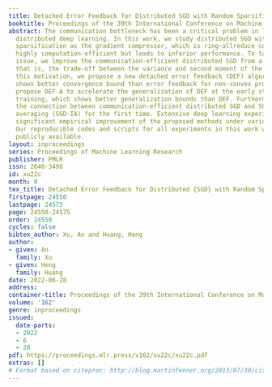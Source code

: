 ```yaml
---
title: Detached Error Feedback for Distributed SGD with Random Sparsification
booktitle: Proceedings of the 39th International Conference on Machine Learning
abstract: The communication bottleneck has been a critical problem in large-scale
  distributed deep learning. In this work, we study distributed SGD with random block-wise
  sparsification as the gradient compressor, which is ring-allreduce compatible and
  highly computation-efficient but leads to inferior performance. To tackle this important
  issue, we improve the communication-efficient distributed SGD from a novel aspect,
  that is, the trade-off between the variance and second moment of the gradient. With
  this motivation, we propose a new detached error feedback (DEF) algorithm, which
  shows better convergence bound than error feedback for non-convex problems. We also
  propose DEF-A to accelerate the generalization of DEF at the early stages of the
  training, which shows better generalization bounds than DEF. Furthermore, we establish
  the connection between communication-efficient distributed SGD and SGD with iterate
  averaging (SGD-IA) for the first time. Extensive deep learning experiments show
  significant empirical improvement of the proposed methods under various settings.
  Our reproducible codes and scripts for all experiments in this work will be made
  publicly available.
layout: inproceedings
series: Proceedings of Machine Learning Research
publisher: PMLR
issn: 2640-3498
id: xu22c
month: 0
tex_title: Detached Error Feedback for Distributed {SGD} with Random Sparsification
firstpage: 24550
lastpage: 24575
page: 24550-24575
order: 24550
cycles: false
bibtex_author: Xu, An and Huang, Heng
author:
- given: An
  family: Xu
- given: Heng
  family: Huang
date: 2022-06-28
address:
container-title: Proceedings of the 39th International Conference on Machine Learning
volume: '162'
genre: inproceedings
issued:
  date-parts:
  - 2022
  - 6
  - 28
pdf: https://proceedings.mlr.press/v162/xu22c/xu22c.pdf
extras: []
# Format based on citeproc: http://blog.martinfenner.org/2013/07/30/citeproc-yaml-for-bibliographies/
---
```

